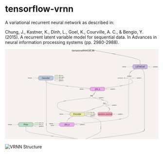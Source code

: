 # tensorflow-vrnn
A variational recurrent neural network as described in:

Chung, J., Kastner, K., Dinh, L., Goel, K., Courville, A. C., & Bengio, Y. (2015). A recurrent latent variable model for sequential data. In Advances in neural information processing systems (pp. 2980-2988).

![Global Structure](graph1.png?raw=true "Global Structure")

![VRNN Structure](relative/path/to/img.jpg?raw=true "VRNN Structure")
